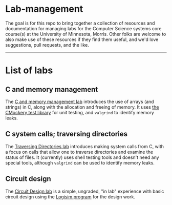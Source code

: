 # Lab-management

The goal is for this repo to bring together a collection of resources and documentation for managing labs for the Computer Science systems core course(s) at the University of Minnesota, Morris. Other folks are welcome to also make use of these resources if they find them useful, and we'd love suggestions, pull requests, and the like.

---

# List of labs

## C and memory management

The [C and memory management lab](https://github.com/UMM-CSci-Systems/C-Lab-Starter) introduces the use of arrays (and strings) in C, along with the allocation and freeing of memory. It uses [the CMockery test library](https://code.google.com/p/cmockery/) for unit testing, and `valgrind` to identify memory leaks.

## C system calls; traversing directories

The [Traversing Directories lab](https://github.com/UMM-CSci-Systems/Traversing-Directories-starter) introduces making system calls from C, with a focus on calls that allow one to traverse directories and examine the status of files. It (currently) uses shell testing tools and doesn't need any special tools, although `valgrind` can be used to identify memory leaks.

## Circuit design

The [Circuit Design lab](https://github.com/UMM-CSci-Systems/Circuit-design-lab) is a simple, ungraded, "in lab" experience with basic circuit design using the [Logisim program](http://www.cburch.com/logisim/index.html) for the design work.
